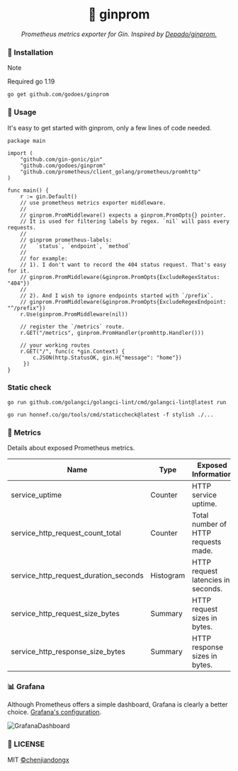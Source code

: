 <h1 style="text-align:center">📡 ginprom</h1>
<p style="text-align:center">
    <em>Prometheus metrics exporter for Gin. Inspired by <a href="https://github.com/Depado/ginprom">Depado/ginprom.</a></em>
</p>

### 🔰 Installation

> [!Note]
> Required go 1.19

```shell
go get github.com/godoes/ginprom
```

### 📝 Usage

It's easy to get started with ginprom, only a few lines of code needed.

```text
package main

import (
    "github.com/gin-gonic/gin"
    "github.com/godoes/ginprom"
    "github.com/prometheus/client_golang/prometheus/promhttp"
)

func main() {
    r := gin.Default()
    // use prometheus metrics exporter middleware.
    //
    // ginprom.PromMiddleware() expects a ginprom.PromOpts{} pointer.
    // It is used for filtering labels by regex. `nil` will pass every requests.
    //
    // ginprom prometheus-labels: 
    //   `status`, `endpoint`, `method`
    //
    // for example:
    // 1). I don't want to record the 404 status request. That's easy for it.
    // ginprom.PromMiddleware(&ginprom.PromOpts{ExcludeRegexStatus: "404"})
    //
    // 2). And I wish to ignore endpoints started with `/prefix`.
    // ginprom.PromMiddleware(&ginprom.PromOpts{ExcludeRegexEndpoint: "^/prefix"})
    r.Use(ginprom.PromMiddleware(nil))

    // register the `/metrics` route.
    r.GET("/metrics", ginprom.PromHandler(promhttp.Handler()))

    // your working routes
    r.GET("/", func(c *gin.Context) {
        c.JSON(http.StatusOK, gin.H{"message": "home"})
     })
}
```

### Static check

```shell
go run github.com/golangci/golangci-lint/cmd/golangci-lint@latest run
```

```shell
go run honnef.co/go/tools/cmd/staticcheck@latest -f stylish ./...
```

### 🎉 Metrics

Details about exposed Prometheus metrics.

| Name                                  | Type      | Exposed Information                 |
|---------------------------------------|-----------|-------------------------------------|
| service_uptime                        | Counter   | HTTP service uptime.                |
| service_http_request_count_total      | Counter   | Total number of HTTP requests made. |
| service_http_request_duration_seconds | Histogram | HTTP request latencies in seconds.  |
| service_http_request_size_bytes       | Summary   | HTTP request sizes in bytes.        |
| service_http_response_size_bytes      | Summary   | HTTP response sizes in bytes.       |

### 📊 Grafana

Although Prometheus offers a simple dashboard, Grafana is clearly a better choice. [Grafana's configuration](./ginprom-service.json).

![GrafanaDashboard](https://user-images.githubusercontent.com/19553554/65812184-19a5a000-e1f6-11e9-8881-e0c260196bc9.png)

### 📃 LICENSE

MIT [©chenjiandongx](https://github.com/chenjiandongx)
